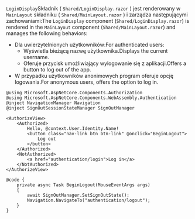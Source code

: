 <span data-ttu-id="c5bdc-101">`LoginDisplay`Składnik ( `Shared/LoginDisplay.razor` ) jest renderowany w `MainLayout` składniku ( `Shared/MainLayout.razor` ) i zarządza następującymi zachowaniami:</span><span class="sxs-lookup"><span data-stu-id="c5bdc-101">The `LoginDisplay` component (`Shared/LoginDisplay.razor`) is rendered in the `MainLayout` component (`Shared/MainLayout.razor`) and manages the following behaviors:</span></span>

* <span data-ttu-id="c5bdc-102">Dla uwierzytelnionych użytkowników:</span><span class="sxs-lookup"><span data-stu-id="c5bdc-102">For authenticated users:</span></span>
  * <span data-ttu-id="c5bdc-103">Wyświetla bieżącą nazwę użytkownika.</span><span class="sxs-lookup"><span data-stu-id="c5bdc-103">Displays the current username.</span></span>
  * <span data-ttu-id="c5bdc-104">Oferuje przycisk umożliwiający wylogowanie się z aplikacji.</span><span class="sxs-lookup"><span data-stu-id="c5bdc-104">Offers a button to log out of the app.</span></span>
* <span data-ttu-id="c5bdc-105">W przypadku użytkowników anonimowych program oferuje opcję logowania.</span><span class="sxs-lookup"><span data-stu-id="c5bdc-105">For anonymous users, offers the option to log in.</span></span>

```razor
@using Microsoft.AspNetCore.Components.Authorization
@using Microsoft.AspNetCore.Components.WebAssembly.Authentication
@inject NavigationManager Navigation
@inject SignOutSessionStateManager SignOutManager

<AuthorizeView>
    <Authorized>
        Hello, @context.User.Identity.Name!
        <button class="nav-link btn btn-link" @onclick="BeginLogout">
            Log out
        </button>
    </Authorized>
    <NotAuthorized>
        <a href="authentication/login">Log in</a>
    </NotAuthorized>
</AuthorizeView>

@code {
    private async Task BeginLogout(MouseEventArgs args)
    {
        await SignOutManager.SetSignOutState();
        Navigation.NavigateTo("authentication/logout");
    }
}
```
